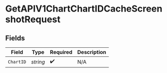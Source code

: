 # GetAPIV1ChartChartIDCacheScreenshotRequest


## Fields

| Field              | Type               | Required           | Description        |
| ------------------ | ------------------ | ------------------ | ------------------ |
| `ChartID`          | *string*           | :heavy_check_mark: | N/A                |